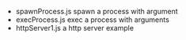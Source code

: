 - spawnProcess.js spawn a process with argument
- execProcess.js exec a process with arguments
- httpServer1.js a http server example
